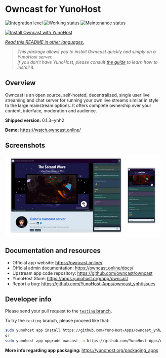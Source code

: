 <!--
N.B.: This README was automatically generated by <https://github.com/YunoHost/apps/tree/master/tools/readme_generator>
It shall NOT be edited by hand.
-->

# Owncast for YunoHost

[![Integration level](https://dash.yunohost.org/integration/owncast.svg)](https://ci-apps.yunohost.org/ci/apps/owncast/) ![Working status](https://ci-apps.yunohost.org/ci/badges/owncast.status.svg) ![Maintenance status](https://ci-apps.yunohost.org/ci/badges/owncast.maintain.svg)

[![Install Owncast with YunoHost](https://install-app.yunohost.org/install-with-yunohost.svg)](https://install-app.yunohost.org/?app=owncast)

*[Read this README in other languages.](./ALL_README.md)*

> *This package allows you to install Owncast quickly and simply on a YunoHost server.*  
> *If you don't have YunoHost, please consult [the guide](https://yunohost.org/install) to learn how to install it.*

## Overview

Owncast is an open source, self-hosted, decentralized, single user live streaming and chat server for running your own live streams similar in style to the large mainstream options. It offers complete ownership over your content, interface, moderation and audience.

**Shipped version:** 0.1.3~ynh2

**Demo:** <https://watch.owncast.online/>

## Screenshots

![Screenshot of Owncast](./doc/screenshots/owncast-screenshot.png)

## Documentation and resources

- Official app website: <https://owncast.online/>
- Official admin documentation: <https://owncast.online/docs/>
- Upstream app code repository: <https://github.com/owncast/owncast>
- YunoHost Store: <https://apps.yunohost.org/app/owncast>
- Report a bug: <https://github.com/YunoHost-Apps/owncast_ynh/issues>

## Developer info

Please send your pull request to the [`testing` branch](https://github.com/YunoHost-Apps/owncast_ynh/tree/testing).

To try the `testing` branch, please proceed like that:

```bash
sudo yunohost app install https://github.com/YunoHost-Apps/owncast_ynh/tree/testing --debug
or
sudo yunohost app upgrade owncast -u https://github.com/YunoHost-Apps/owncast_ynh/tree/testing --debug
```

**More info regarding app packaging:** <https://yunohost.org/packaging_apps>

